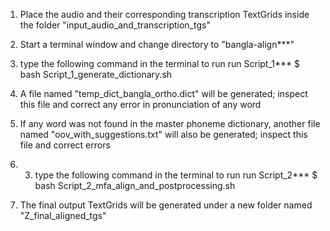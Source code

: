 

1. Place the audio and their corresponding transcription TextGrids inside the folder "input_audio_and_transcription_tgs"

2. Start a terminal window and change directory to "bangla-align***"

3. type the following command in the terminal to run run Script_1***
    $ bash Script_1_generate_dictionary.sh

4. A file named "temp_dict_bangla_ortho.dict" will be generated; inspect this file and correct any error in pronunciation of any word

5. If any word was not found in the master phoneme dictionary, another file named "oov_with_suggestions.txt" will also be generated; inspect this file and correct errors

6. 3. type the following command in the terminal to run run Script_2***
    $ bash Script_2_mfa_align_and_postprocessing.sh

7. The final output TextGrids will be generated under a new folder named "Z_final_aligned_tgs"




